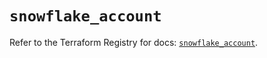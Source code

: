 # `snowflake_account`

Refer to the Terraform Registry for docs: [`snowflake_account`](https://registry.terraform.io/providers/snowflake-labs/snowflake/0.91.0/docs/resources/account).
